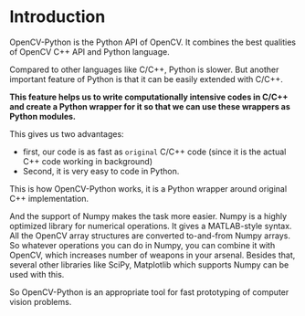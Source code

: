 # Introduction

OpenCV-Python is the Python API of OpenCV. It combines the best qualities of OpenCV C++ API and Python language.

Compared to other languages like C/C++, Python is slower. But another important feature of Python is that it can be easily extended with C/C++. 

**This feature helps us to write computationally intensive codes in C/C++ and create a Python wrapper for it so that we can use these wrappers as Python modules.**

This gives us two advantages: 
  * first, our code is as fast as `original` C/C++ code (since it is the actual C++ code working in background) 
  * Second, it is very easy to code in Python. 
  
  
This is how OpenCV-Python works, it is a Python wrapper around original C++ implementation.

And the support of Numpy makes the task more easier. Numpy is a highly optimized library for numerical operations. It gives a MATLAB-style syntax. All the OpenCV array structures are converted to-and-from Numpy arrays. So whatever operations you can do in Numpy, you can combine it with OpenCV, which increases number of weapons in your arsenal. Besides that, several other libraries like SciPy, Matplotlib which supports Numpy can be used with this.

So OpenCV-Python is an appropriate tool for fast prototyping of computer vision problems.

